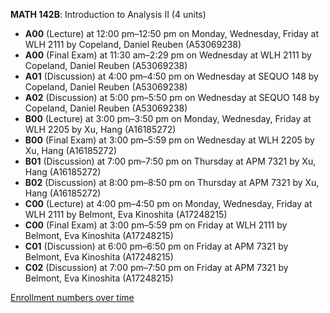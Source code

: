 **MATH 142B**: Introduction to Analysis II (4 units)

- **A00** (Lecture) at 12:00 pm–12:50 pm on Monday, Wednesday, Friday at WLH 2111 by Copeland, Daniel Reuben (A53069238)
- **A00** (Final Exam) at 11:30 am–2:29 pm on Wednesday at WLH 2111 by Copeland, Daniel Reuben (A53069238)
- **A01** (Discussion) at 4:00 pm–4:50 pm on Wednesday at SEQUO 148 by Copeland, Daniel Reuben (A53069238)
- **A02** (Discussion) at 5:00 pm–5:50 pm on Wednesday at SEQUO 148 by Copeland, Daniel Reuben (A53069238)
- **B00** (Lecture) at 3:00 pm–3:50 pm on Monday, Wednesday, Friday at WLH 2205 by Xu, Hang (A16185272)
- **B00** (Final Exam) at 3:00 pm–5:59 pm on Wednesday at WLH 2205 by Xu, Hang (A16185272)
- **B01** (Discussion) at 7:00 pm–7:50 pm on Thursday at APM 7321 by Xu, Hang (A16185272)
- **B02** (Discussion) at 8:00 pm–8:50 pm on Thursday at APM 7321 by Xu, Hang (A16185272)
- **C00** (Lecture) at 4:00 pm–4:50 pm on Monday, Wednesday, Friday at WLH 2111 by Belmont, Eva Kinoshita (A17248215)
- **C00** (Final Exam) at 3:00 pm–5:59 pm on Friday at WLH 2111 by Belmont, Eva Kinoshita (A17248215)
- **C01** (Discussion) at 6:00 pm–6:50 pm on Friday at APM 7321 by Belmont, Eva Kinoshita (A17248215)
- **C02** (Discussion) at 7:00 pm–7:50 pm on Friday at APM 7321 by Belmont, Eva Kinoshita (A17248215)

[Enrollment numbers over time](./MATH142B.tsv)
